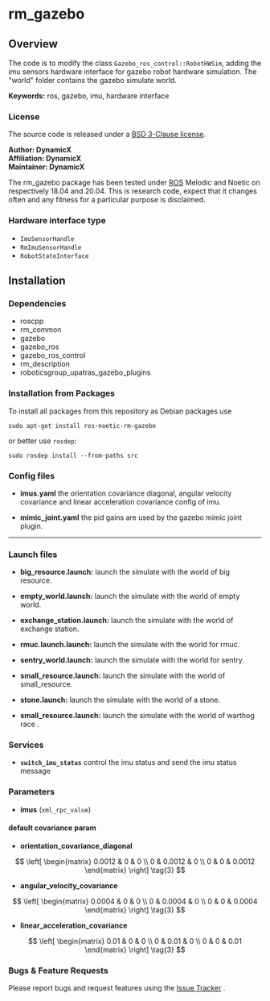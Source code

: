 # rm_gazebo


## Overview

The code is to modify the class `Gazebo_ros_control::RobotHWSim`, adding the imu sensors hardware interface for gazebo robot hardware simulation.
The "world" folder contains the gazebo simulate world.

**Keywords:** ros, gazebo, imu, hardware interface


### License

The source code is released under a [BSD 3-Clause license](https://github.com/rm-controls/rm_controllers/blob/master/LICENSE).

**Author: DynamicX<br />
Affiliation: DynamicX<br />
Maintainer: DynamicX**

The rm_gazebo package has been tested under [ROS](http://www.ros.org) Melodic and Noetic on respectively 18.04 and 20.04. This is research code, expect that it changes often and any fitness for a particular purpose is disclaimed.


### Hardware interface type

+ `ImuSensorHandle` 
+ `RmImuSensorHandle` 
+ `RobotStateInterface`

## Installation

### Dependencies

- roscpp
- rm_common
- gazebo
- gazebo_ros
- gazebo_ros_control
- rm_description
- roboticsgroup_upatras_gazebo_plugins

### Installation from Packages

To install all packages from this repository as Debian packages use

```shell
sudo apt-get install ros-noetic-rm-gazebo
```

or better use `rosdep`:

```shell
sudo rosdep install --from-paths src
```

### Config files

* **imus.yaml** the orientation covariance diagonal, angular velocity covariance and linear acceleration covariance config of imu.

* **mimic_joint.yaml** the pid gains are used by the gazebo mimic joint plugin.

* ****

### Launch files

* **big_resource.launch:** launch the simulate with the world of big resource.

* **empty_world.launch:** launch the simulate with the world of empty world.

* **exchange_station.launch:** launch the simulate with the world of exchange station.

* **rmuc.launch.launch:** launch the simulate with the world for rmuc.

* **sentry_world.launch:** launch the simulate with the world for sentry.

* **small_resource.launch:** launch the simulate with the world of small_resource.

* **stone.launch:** launch the simulate with the world of a stone.

* **small_resource.launch:** launch the simulate with the world of warthog race .


### Services

* **`switch_imu_status`**  control the imu status and send the imu status message

### Parameters

* **imus** (`xml_rpc_value`)

#### default covariance param
* **orientation_covariance_diagonal**

$$
 \left[
 \begin{matrix}
   0.0012 & 0 & 0 \\
   0 & 0.0012 & 0 \\
   0 & 0 & 0.0012
  \end{matrix}
  \right] \tag{3}
$$


* **angular_velocity_covariance**

$$
 \left[
 \begin{matrix}
   0.0004 & 0 & 0 \\
   0 & 0.0004 & 0 \\
   0 & 0 & 0.0004
  \end{matrix}
  \right] \tag{3}
$$

* **linear_acceleration_covariance**

$$
 \left[
 \begin{matrix}
   0.01 & 0 & 0 \\
   0 & 0.01 & 0 \\
   0 & 0 & 0.01
  \end{matrix}
  \right] \tag{3}
$$

### Bugs & Feature Requests

Please report bugs and request features using the [Issue Tracker](https://github.com/gdut-dynamic-x/rm_gazebo/issues)
.


